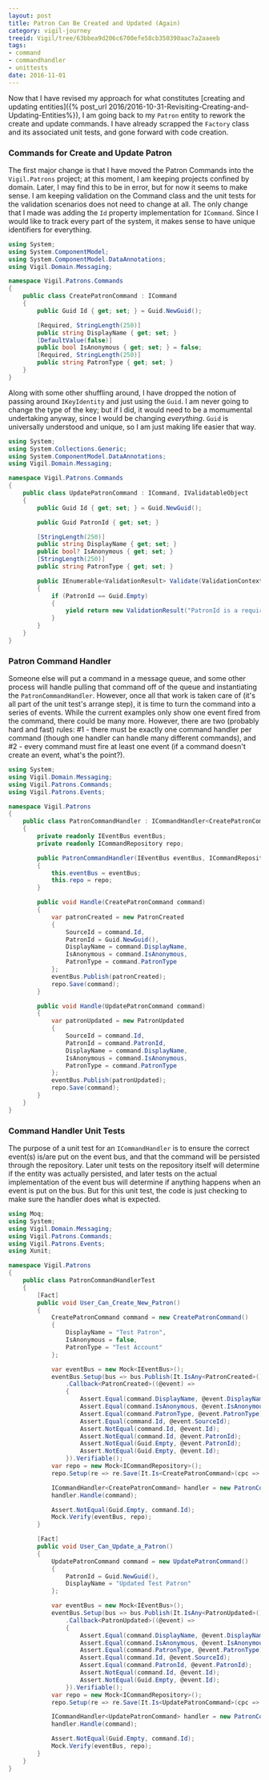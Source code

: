 ```yaml
---
layout: post
title: Patron Can Be Created and Updated (Again)
category: vigil-journey
treeid: Vigil/tree/63bbea9d206c6700efe58cb350390aac7a2aaeeb
tags:
- command
- commandhandler
- unittests
date: 2016-11-01
---
```


Now that I have revised my approach for what constitutes [creating and updating entities]({% post_url 2016/2016-10-31-Revisiting-Creating-and-Updating-Entities%}), I am going back to my `Patron` entity to rework the create and update commands. I have already scrapped the `Factory` class and its associated unit tests, and gone forward with code creation.


### Commands for Create and Update Patron

The first major change is that I have moved the Patron Commands into the `Vigil.Patrons` project; at this moment, I am keeping projects confined by domain. Later, I may find this to be in error, but for now it seems to make sense. I am keeping validation on the Command class and the unit tests for the validation scenarios does not need to change at all. The only change that I made was adding the `Id` property implementation for `ICommand`. Since I would like to track every part of the system, it makes sense to have unique identifiers for everything.

```csharp
using System;
using System.ComponentModel;
using System.ComponentModel.DataAnnotations;
using Vigil.Domain.Messaging;

namespace Vigil.Patrons.Commands
{
    public class CreatePatronCommand : ICommand
    {
        public Guid Id { get; set; } = Guid.NewGuid();

        [Required, StringLength(250)]
        public string DisplayName { get; set; }
        [DefaultValue(false)]
        public bool IsAnonymous { get; set; } = false;
        [Required, StringLength(250)]
        public string PatronType { get; set; }
    }
}
```

Along with some other shuffling around, I have dropped the notion of passing around `IKeyIdentity` and just using the `Guid`. I am never going to change the type of the key; but if I did, it would need to be a momumental undertaking anyway, since I would be changing _everything_. `Guid` is universally understood and unique, so I am just making life easier that way.

```csharp
using System;
using System.Collections.Generic;
using System.ComponentModel.DataAnnotations;
using Vigil.Domain.Messaging;

namespace Vigil.Patrons.Commands
{
    public class UpdatePatronCommand : ICommand, IValidatableObject
    {
        public Guid Id { get; set; } = Guid.NewGuid();

        public Guid PatronId { get; set; }

        [StringLength(250)]
        public string DisplayName { get; set; }
        public bool? IsAnonymous { get; set; }
        [StringLength(250)]
        public string PatronType { get; set; }

        public IEnumerable<ValidationResult> Validate(ValidationContext validationContext)
        {
            if (PatronId == Guid.Empty)
            {
                yield return new ValidationResult("PatronId is a required field.", new string[] { nameof(PatronId) });
            }
        }
    }
}
```

### Patron Command Handler

Someone else will put a command in a message queue, and some other process will handle pulling that command off of the queue and instantiating the `PatronCommandHandler`. However, once all that work is taken care of (it's all part of the unit test's arrange step), it is time to turn the command into a series of events. While the current examples only show one event fired from the command, there could be many more. However, there are two (probably hard and fast) rules: #1 - there must be exactly one command handler per command (though one handler can handle many different commands), and #2 - every command must fire at least one event (if a command doesn't create an event, what's the point?).

```csharp
using System;
using Vigil.Domain.Messaging;
using Vigil.Patrons.Commands;
using Vigil.Patrons.Events;

namespace Vigil.Patrons
{
    public class PatronCommandHandler : ICommandHandler<CreatePatronCommand>
    {
        private readonly IEventBus eventBus;
        private readonly ICommandRepository repo;

        public PatronCommandHandler(IEventBus eventBus, ICommandRepository repo)
        {
            this.eventBus = eventBus;
            this.repo = repo;
        }

        public void Handle(CreatePatronCommand command)
        {
            var patronCreated = new PatronCreated
            {
                SourceId = command.Id,
                PatronId = Guid.NewGuid(),
                DisplayName = command.DisplayName,
                IsAnonymous = command.IsAnonymous,
                PatronType = command.PatronType
            };
            eventBus.Publish(patronCreated);
            repo.Save(command);
        }

        public void Handle(UpdatePatronCommand command)
        {
            var patronUpdated = new PatronUpdated
            {
                SourceId = command.Id,
                PatronId = command.PatronId,
                DisplayName = command.DisplayName,
                IsAnonymous = command.IsAnonymous,
                PatronType = command.PatronType
            };
            eventBus.Publish(patronUpdated);
            repo.Save(command);
        }
    }
}
```

### Command Handler Unit Tests

The purpose of a unit test for an `ICommandHandler` is to ensure the correct event(s) is/are put on the event bus, and that the command will be persisted through the repository. Later unit tests on the repository itself will determine if the entity was actually persisted, and later tests on the actual implementation of the event bus will determine if anything happens when an event is put on the bus. But for this unit test, the code is just checking to make sure the handler does what is expected.

```csharp
using Moq;
using System;
using Vigil.Domain.Messaging;
using Vigil.Patrons.Commands;
using Vigil.Patrons.Events;
using Xunit;

namespace Vigil.Patrons
{
    public class PatronCommandHandlerTest
    {
        [Fact]
        public void User_Can_Create_New_Patron()
        {
            CreatePatronCommand command = new CreatePatronCommand()
            {
                DisplayName = "Test Patron",
                IsAnonymous = false,
                PatronType = "Test Account"
            };

            var eventBus = new Mock<IEventBus>();
            eventBus.Setup(bus => bus.Publish(It.IsAny<PatronCreated>()))
                .Callback<PatronCreated>((@event) =>
                {
                    Assert.Equal(command.DisplayName, @event.DisplayName);
                    Assert.Equal(command.IsAnonymous, @event.IsAnonymous);
                    Assert.Equal(command.PatronType, @event.PatronType);
                    Assert.Equal(command.Id, @event.SourceId);
                    Assert.NotEqual(command.Id, @event.Id);
                    Assert.NotEqual(command.Id, @event.PatronId);
                    Assert.NotEqual(Guid.Empty, @event.PatronId);
                    Assert.NotEqual(Guid.Empty, @event.Id);
                }).Verifiable();
            var repo = new Mock<ICommandRepository>();
            repo.Setup(re => re.Save(It.Is<CreatePatronCommand>(cpc => cpc.Id == command.Id))).Verifiable();

            ICommandHandler<CreatePatronCommand> handler = new PatronCommandHandler(eventBus.Object, repo.Object);
            handler.Handle(command);

            Assert.NotEqual(Guid.Empty, command.Id);
            Mock.Verify(eventBus, repo);
        }

        [Fact]
        public void User_Can_Update_a_Patron()
        {
            UpdatePatronCommand command = new UpdatePatronCommand()
            {
                PatronId = Guid.NewGuid(),
                DisplayName = "Updated Test Patron"
            };

            var eventBus = new Mock<IEventBus>();
            eventBus.Setup(bus => bus.Publish(It.IsAny<PatronUpdated>()))
                .Callback<PatronUpdated>((@event) =>
                {
                    Assert.Equal(command.DisplayName, @event.DisplayName);
                    Assert.Equal(command.IsAnonymous, @event.IsAnonymous);
                    Assert.Equal(command.PatronType, @event.PatronType);
                    Assert.Equal(command.Id, @event.SourceId);
                    Assert.Equal(command.PatronId, @event.PatronId);
                    Assert.NotEqual(command.Id, @event.Id);
                    Assert.NotEqual(Guid.Empty, @event.Id);
                }).Verifiable();
            var repo = new Mock<ICommandRepository>();
            repo.Setup(re => re.Save(It.Is<UpdatePatronCommand>(cpc => cpc.Id == command.Id))).Verifiable();

            ICommandHandler<UpdatePatronCommand> handler = new PatronCommandHandler(eventBus.Object, repo.Object);
            handler.Handle(command);

            Assert.NotEqual(Guid.Empty, command.Id);
            Mock.Verify(eventBus, repo);
        }
    }
}
```